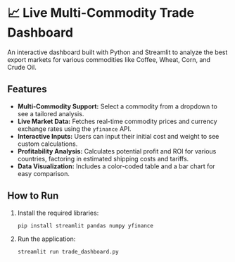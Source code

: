 # 📈 Live Multi-Commodity Trade Dashboard

An interactive dashboard built with Python and Streamlit to analyze the best export markets for various commodities like Coffee, Wheat, Corn, and Crude Oil.

## Features
- **Multi-Commodity Support:** Select a commodity from a dropdown to see a tailored analysis.
- **Live Market Data:** Fetches real-time commodity prices and currency exchange rates using the `yfinance` API.
- **Interactive Inputs:** Users can input their initial cost and weight to see custom calculations.
- **Profitability Analysis:** Calculates potential profit and ROI for various countries, factoring in estimated shipping costs and tariffs.
- **Data Visualization:** Includes a color-coded table and a bar chart for easy comparison.

## How to Run
1.  Install the required libraries:
    ```bash
    pip install streamlit pandas numpy yfinance
    ```
2.  Run the application:
    ```bash
    streamlit run trade_dashboard.py
    ```
